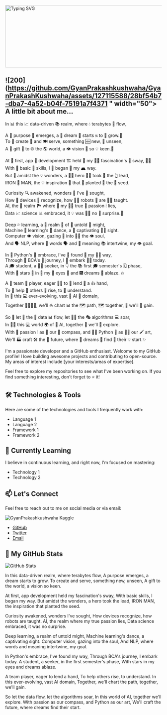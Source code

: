 <a href="https://git.io/typing-svg">
  <img src="https://readme-typing-svg.demolab.com/?lines=Hello👋🏻,good+to+see+you+🙃;I'm+Gyan+Prakash+Kushwaha😊;Let's+get+better+together+✊" alt="Typing SVG" width="800" height="200">
</a>

##  ![200](https://github.com/GyanPrakashkushwaha/GyanPrakashKushwaha/assets/127115588/28bf54b7-dba7-4a52-b04f-75191a7f4371 " width="50"> A little bit about me...

<p>In 📊 this 📈 data-driven 📚 realm, where 💧 terabytes 🚰 flow,<br>
<p>A 🎁 purpose 🌱 emerges, a 💭 dream 🌌 starts 🔛 to 🌱 grow.🌿 <br>
To 🎨 create 🚧 and 🍽 serve, something 🆕 new, 🙈 unseen, <br>
A 🎁 gift 🎁 to 🌐 the 🌎 world, a 👁 vision 🧠 so 💡 keen.👀</p>

<p>At 📱 first, app 📱 development 🏗 held 🤝 my 👩‍🔬 fascination's 🤩 sway, 🚶‍♂️ <br>
With 🌱 basic 🌱 skills, I 🚀 began 🏁 my 🏔 way. <br>
But 🚪 amidst the 💡 wonders, a 🦸‍♂️ hero 🦸‍♂️ took 🏃 the 👆 lead, <br>
IRON 🤖 MAN, the 💡 inspiration 🌈 that 🚀 planted 🌱 the 🌱 seed.</p>

<p>Curiosity 🔍 awakened, wonders 🌌 I've 🍃 sought, <br>
How 👀 devices 📱 recognize, how 👨‍🏫 robots 🤖 are 👨‍🏫 taught. <br>
AI, the 🎉 realm 🏞 where 💖 my 👩‍🔬 true 🧠 passion 🕯 lies, <br>
Data 📈 science 📊 embraced, it 💡 was 🤷‍♂️ no 🚫 surprise.🤔</p>

<p>Deep 💦 learning, a 🚀 realm 🎠 of 👀 untold 🙊 might, <br>
Machine 🤖 learning's 🎒 dance, a 💃 captivating 🧚‍♀️ sight. <br>
Computer 👁 vision, gazing 👀 into 🧘‍♀️ the 👁 soul, <br>
And 🗣 NLP, where 🌈 words 🗣 and 👄 meaning 📚 intertwine, my 👁 goal.</p>

<p>In 🐍 Python's 🐍 embrace, I've 🌱 found 🌲 my 🏃‍♂️ way, <br>
Through 📖 BCA's 🏫 journey, I 🎢 embark 🏴‍☠️ today. <br>
A 🎓 student, a 💁‍♂️ seeker, in 👇 the 📚 first 🎓 semester's 🗓 phase, <br>
With 🌌 stars 🌟 in 💫 my 👀 eyes 👀 and 🎆 dreams 🌈 ablaze. 🔥</p>

<p>A 🤝 team 👥 player, eager 🏃‍♂️ to 👋 lend 🙌 a 👍 hand, <br>
To 🤝 help 🙏 others 🧒 rise, to 🤔 understand. <br>
In 🌌 this 💻 ever-evolving, vast 🌌 AI 🤖 domain, <br>
Together 👨‍👩‍👦‍👦, we'll ⛵ chart 📊 the 🗺 path, 🗺 together, 🤝 we'll 👬 gain.</p>

<p>So 🎨 let 🌠 the 🌌 data 📊 flow, let 👩‍🏫 the 🎭 algorithms 💻 soar, <br>
In 👨‍🚀 this 💻 world 🌍 of 💭 AI, together 👫 we'll 🌈 explore. <br>
With 💞 passion 🕯 as 🚧 our 🧭 compass, and 👨‍💻 Python 🐍 as 👩‍🎨 our 🖌 art, <br>
We'll 🏭 craft 🛠 the 🚀 future, where 💖 dreams 💭 find 🌠 their 💡 start.✨</p>




I'm a passionate developer and a GitHub enthusiast. Welcome to my GitHub profile! I love building awesome projects and contributing to open-source. My areas of interest include [your interests/areas of expertise].

Feel free to explore my repositories to see what I've been working on. If you find something interesting, don't forget to ⭐️ it!

## 🛠️ Technologies & Tools

Here are some of the technologies and tools I frequently work with:

- Language 1
- Language 2
- Framework 1
- Framework 2
<!-- Add more as per your expertise -->

## 🌱 Currently Learning

I believe in continuous learning, and right now, I'm focused on mastering:

- Technology 1
- Technology 2
<!-- Add more as per your current learning interests -->

## 📫 Let's Connect

Feel free to reach out to me on social media or via email:

![GyanPrakashkushwaha Kaggle](https://kaggle-card.chienhsiang-hung.eu.org/api/svg?GyanPrakashkushwaha)

- [GitHub](https://github.com/yourusername)
- [Twitter](https://twitter.com/yourusername)
- [Email](mailto:youremail@example.com)

## 🚀 My GitHub Stats

![GitHub Stats](https://github-readme-stats.vercel.app/api?username=GyanPrakashkushwaha&show_icons=true&count_private=true&hide=prs&theme=radical)

<!-- Add GIFs, images, or more content here -->
In this data-driven realm, where terabytes flow,
A purpose emerges, a dream starts to grow.
To create and serve, something new, unseen,
A gift to the world, a vision so keen.

At first, app development held my fascination's sway,
With basic skills, I began my way.
But amidst the wonders, a hero took the lead,
IRON MAN, the inspiration that planted the seed.

Curiosity awakened, wonders I've sought,
How devices recognize, how robots are taught.
AI, the realm where my true passion lies,
Data science embraced, it was no surprise.

Deep learning, a realm of untold might,
Machine learning's dance, a captivating sight.
Computer vision, gazing into the soul,
And NLP, where words and meaning intertwine, my goal.

In Python's embrace, I've found my way,
Through BCA's journey, I embark today.
A student, a seeker, in the first semester's phase,
With stars in my eyes and dreams ablaze.

A team player, eager to lend a hand,
To help others rise, to understand.
In this ever-evolving, vast AI domain,
Together, we'll chart the path, together, we'll gain.

So let the data flow, let the algorithms soar,
In this world of AI, together we'll explore.
With passion as our compass, and Python as our art,
We'll craft the future, where dreams find their start.
